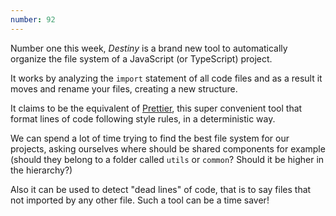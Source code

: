 ```yaml
---
number: 92
---
```


Number one this week, _Destiny_ is a brand new tool to automatically organize the file system of a JavaScript (or TypeScript) project.

It works by analyzing the `import` statement of all code files and as a result it moves and rename your files, creating a new structure.

It claims to be the equivalent of [Prettier](https://prettier.io/), this super convenient tool that format lines of code following style rules, in a deterministic way.

We can spend a lot of time trying to find the best file system for our projects, asking ourselves where should be shared components for example (should they belong to a folder called `utils` or `common`? Should it be higher in the hierarchy?)

Also it can be used to detect "dead lines" of code, that is to say files that not imported by any other file.
Such a tool can be a time saver!
